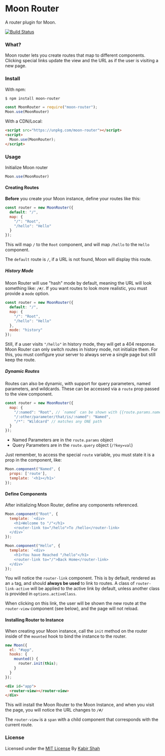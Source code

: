 # Moon Router

A router plugin for Moon.

[![Build Status](https://travis-ci.org/kbrsh/moon-router.svg?branch=master)](https://travis-ci.org/kbrsh/moon-router)

### What?

Moon router lets you create routes that map to different components. Clicking special links update the view and the URL as if the user is visiting a new page.

### Install

With npm:

```bash
$ npm install moon-router
```

```js
const MoonRouter = require("moon-router");
Moon.use(MoonRouter)
```

With a CDN/Local:

```html
<script src="https://unpkg.com/moon-router"></script>
<script>
  Moon.use(MoonRouter);
</script>
```

### Usage

Initialize Moon router

```js
Moon.use(MoonRouter)
```

#### Creating Routes

**Before** you create your Moon instance, define your routes like this:

```js
const router = new MoonRouter({
  default: "/",
  map: {
    "/": "Root",
    "/hello": "Hello"
  }
});
```

This will map `/` to the `Root` component, and will map `/hello` to the `Hello` component.

The `default` route is `/`, if a URL is not found, Moon will display this route.

##### History Mode

Moon Router will use "hash" mode by default, meaning the URL will look something like: `/#/`. If you want routes to look more realistic, you must provide a `mode` option.

```js
const router = new MoonRouter({
  default: "/",
  map: {
    "/": "Root",
    "/hello": "Hello"
  },
  mode: "history"
});
```

Still, if a user visits `"/hello"` in history mode, they will get a 404 response. Moon Router can only switch routes in history mode, not initialize them. For this, you must configure your server to always serve a single page but still keep the route.

##### Dynamic Routes

Routes can also be dynamic, with support for query parameters, named parameters, and wildcards. These can be accessed via a `route` prop passed to the view component.

```js
const router = new MoonRouter({
  map: {
    "/:named": "Root", // `named` can be shown with {{route.params.named}}
    "/:other/parameter/that/is/:named": "Named",
    "/*": "Wildcard" // matches any ONE path
  }
});
```

* Named Parameters are in the `route.params` object
* Query Parameters are in the `route.query` object (`/?key=val`)

Just remember, to access the special `route` variable, you must state it is a prop in the component, like:

```js
Moon.component("Named", {
  props: ['route'],
  template: '<h1></h1>'
});
```

#### Define Components

After initializing Moon Router, define any components referenced.

```js
Moon.component("Root", {
  template: `<div>
    <h1>Welcome to "/"</h1>
    <router-link to="/hello">To /hello</router-link>
  </div>`
});

Moon.component("Hello", {
  template: `<div>
    <h1>You have Reached "/hello"</h1>
    <router-link to="/">Back Home</router-link>
  </div>`
});
```

You will notice the `router-link` component. This is by default, rendered as an `a` tag, and should **always be used** to link to routes. A class of `router-link-active` will be applied to the active link by default, unless another class is provided in `options.activeClass`.

When clicking on this link, the user will be shown the new route at the `router-view` component (see below), and the page will not reload.

#### Installing Router to Instance

When creating your Moon instance, call the `init` method on the router inside of the `mounted` hook to bind the instance to the router.

```js
new Moon({
  el: "#app",
  hooks: {
    mounted() {
      router.init(this);
    }
  }
});
```

```html
<div id="app">
  <router-view></router-view>
</div>
```

This will install the Moon Router to the Moon Instance, and when you visit the page, you will notice the URL changes to `/#/`

The `router-view` is a `span` with a child component that corresponds with the current route.

### License

Licensed under the [MIT License](https://kbrsh.github.io/license) By [Kabir Shah](https://kabir.ml)
